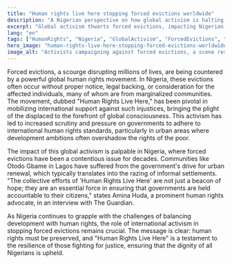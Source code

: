 ```yaml
---
title: "Human rights live here stopping forced evictions worldwide"
description: "A Nigerian perspective on how global activism is halting forced evictions."
excerpt: "Global activism thwarts forced evictions, impacting Nigerian communities."
lang: "en"
tags: ["HumanRights", "Nigeria", "GlobalActivism", "ForcedEvictions", "Policy"]
hero_image: "human-rights-live-here-stopping-forced-evictions-worldwide.png"
image_alt: "Activists campaigning against forced evictions, a scene resonating with Nigeria's challenges."
---
```


Forced evictions, a scourge disrupting millions of lives, are being countered by a powerful global human rights movement. In Nigeria, these evictions often occur without proper notice, legal backing, or consideration for the affected individuals, many of whom are from marginalized communities. The movement, dubbed "Human Rights Live Here," has been pivotal in mobilizing international support against such injustices, bringing the plight of the displaced to the forefront of global consciousness. This activism has led to increased scrutiny and pressure on governments to adhere to international human rights standards, particularly in urban areas where development ambitions often overshadow the rights of the poor.

The impact of this global activism is palpable in Nigeria, where forced evictions have been a contentious issue for decades. Communities like Otodo Gbame in Lagos have suffered from the government's drive for urban renewal, which typically translates into the razing of informal settlements. "The collective efforts of 'Human Rights Live Here' are not just a beacon of hope; they are an essential force in ensuring that governments are held accountable to their citizens," states Amina Huda, a prominent human rights advocate, in an interview with The Guardian.

As Nigeria continues to grapple with the challenges of balancing development with human rights, the role of international activism in stopping forced evictions remains crucial. The message is clear: human rights must be preserved, and "Human Rights Live Here" is a testament to the resilience of those fighting for justice, ensuring that the dignity of all Nigerians is upheld.